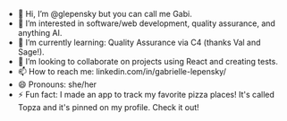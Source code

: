 - 👋 Hi, I’m @glepensky but you can call me Gabi.
- 👀 I’m interested in software/web development, quality assurance, and anything AI. 
- 🌱 I’m currently learning: Quality Assurance via C4 (thanks Val and Sage!).
- 💞️ I’m looking to collaborate on projects using React and creating tests.
- 📫 How to reach me: linkedin.com/in/gabrielle-lepensky/
- 😄 Pronouns: she/her
- ⚡ Fun fact: I made an app to track my favorite pizza places! It's called Topza and it's pinned on my profile. Check it out!

<!---
glepensky/glepensky is a ✨ special ✨ repository because its `README.md` (this file) appears on your GitHub profile.
You can click the Preview link to take a look at your changes.
--->
